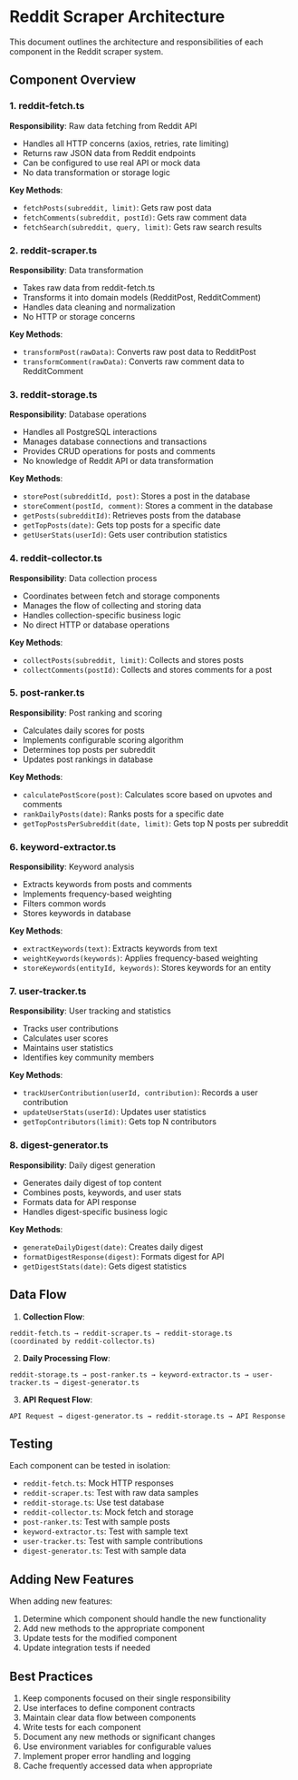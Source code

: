 # Reddit Scraper Architecture

This document outlines the architecture and responsibilities of each component in the Reddit scraper system.

## Component Overview

### 1. reddit-fetch.ts
**Responsibility**: Raw data fetching from Reddit API
- Handles all HTTP concerns (axios, retries, rate limiting)
- Returns raw JSON data from Reddit endpoints
- Can be configured to use real API or mock data
- No data transformation or storage logic

**Key Methods**:
- `fetchPosts(subreddit, limit)`: Gets raw post data
- `fetchComments(subreddit, postId)`: Gets raw comment data
- `fetchSearch(subreddit, query, limit)`: Gets raw search results

### 2. reddit-scraper.ts
**Responsibility**: Data transformation
- Takes raw data from reddit-fetch.ts
- Transforms it into domain models (RedditPost, RedditComment)
- Handles data cleaning and normalization
- No HTTP or storage concerns

**Key Methods**:
- `transformPost(rawData)`: Converts raw post data to RedditPost
- `transformComment(rawData)`: Converts raw comment data to RedditComment

### 3. reddit-storage.ts
**Responsibility**: Database operations
- Handles all PostgreSQL interactions
- Manages database connections and transactions
- Provides CRUD operations for posts and comments
- No knowledge of Reddit API or data transformation

**Key Methods**:
- `storePost(subredditId, post)`: Stores a post in the database
- `storeComment(postId, comment)`: Stores a comment in the database
- `getPosts(subredditId)`: Retrieves posts from the database
- `getTopPosts(date)`: Gets top posts for a specific date
- `getUserStats(userId)`: Gets user contribution statistics

### 4. reddit-collector.ts
**Responsibility**: Data collection process
- Coordinates between fetch and storage components
- Manages the flow of collecting and storing data
- Handles collection-specific business logic
- No direct HTTP or database operations

**Key Methods**:
- `collectPosts(subreddit, limit)`: Collects and stores posts
- `collectComments(postId)`: Collects and stores comments for a post

### 5. post-ranker.ts
**Responsibility**: Post ranking and scoring
- Calculates daily scores for posts
- Implements configurable scoring algorithm
- Determines top posts per subreddit
- Updates post rankings in database

**Key Methods**:
- `calculatePostScore(post)`: Calculates score based on upvotes and comments
- `rankDailyPosts(date)`: Ranks posts for a specific date
- `getTopPostsPerSubreddit(date, limit)`: Gets top N posts per subreddit

### 6. keyword-extractor.ts
**Responsibility**: Keyword analysis
- Extracts keywords from posts and comments
- Implements frequency-based weighting
- Filters common words
- Stores keywords in database

**Key Methods**:
- `extractKeywords(text)`: Extracts keywords from text
- `weightKeywords(keywords)`: Applies frequency-based weighting
- `storeKeywords(entityId, keywords)`: Stores keywords for an entity

### 7. user-tracker.ts
**Responsibility**: User tracking and statistics
- Tracks user contributions
- Calculates user scores
- Maintains user statistics
- Identifies key community members

**Key Methods**:
- `trackUserContribution(userId, contribution)`: Records a user contribution
- `updateUserStats(userId)`: Updates user statistics
- `getTopContributors(limit)`: Gets top N contributors

### 8. digest-generator.ts
**Responsibility**: Daily digest generation
- Generates daily digest of top content
- Combines posts, keywords, and user stats
- Formats data for API response
- Handles digest-specific business logic

**Key Methods**:
- `generateDailyDigest(date)`: Creates daily digest
- `formatDigestResponse(digest)`: Formats digest for API
- `getDigestStats(date)`: Gets digest statistics

## Data Flow

1. **Collection Flow**:
```
reddit-fetch.ts → reddit-scraper.ts → reddit-storage.ts
(coordinated by reddit-collector.ts)
```

2. **Daily Processing Flow**:
```
reddit-storage.ts → post-ranker.ts → keyword-extractor.ts → user-tracker.ts → digest-generator.ts
```

3. **API Request Flow**:
```
API Request → digest-generator.ts → reddit-storage.ts → API Response
```

## Testing

Each component can be tested in isolation:
- `reddit-fetch.ts`: Mock HTTP responses
- `reddit-scraper.ts`: Test with raw data samples
- `reddit-storage.ts`: Use test database
- `reddit-collector.ts`: Mock fetch and storage
- `post-ranker.ts`: Test with sample posts
- `keyword-extractor.ts`: Test with sample text
- `user-tracker.ts`: Test with sample contributions
- `digest-generator.ts`: Test with sample data

## Adding New Features

When adding new features:
1. Determine which component should handle the new functionality
2. Add new methods to the appropriate component
3. Update tests for the modified component
4. Update integration tests if needed

## Best Practices

1. Keep components focused on their single responsibility
2. Use interfaces to define component contracts
3. Maintain clear data flow between components
4. Write tests for each component
5. Document any new methods or significant changes
6. Use environment variables for configurable values
7. Implement proper error handling and logging
8. Cache frequently accessed data when appropriate 